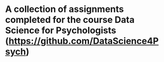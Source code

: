 # A collection of assignments completed for the course Data Science for Psychologists (https://github.com/DataScience4Psych)
